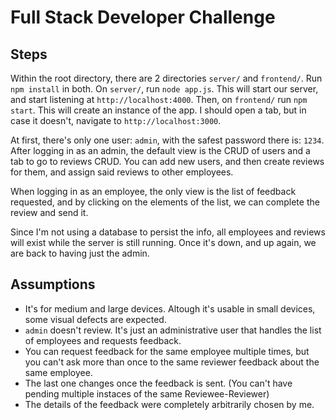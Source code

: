 # Full Stack Developer Challenge

## Steps
Within the root directory, there are 2 directories `server/` and `frontend/`. Run `npm install` in both.
On `server/`, run `node app.js`. This will start our server, and start listening at `http://localhost:4000`.
Then, on `frontend/` run `npm start`. This will create an instance of the app. I should open a tab, but in case it doesn't, navigate to `http://localhost:3000`.

At first, there's only one user: `admin`, with the safest password there is: `1234`.
After logging in as an admin, the default view is the CRUD of users and a tab to go to reviews CRUD.
You can add new users, and then create reviews for them, and assign said reviews to other employees.

When logging in as an employee, the only view is the list of feedback requested, and by clicking on the elements of the list, we can complete the review and send it.

Since I'm not using a database to persist the info, all employees and reviews will exist while the server is still running. Once it's down, and up again, we are back
to having just the admin.

## Assumptions
* It's for medium and large devices. Altough it's usable in small devices, some visual defects are expected.
* `admin` doesn't review. It's just an administrative user that handles the list of employees and requests feedback.
* You can request feedback for the same employee multiple times, but you can't ask more than once to the same reviewer feedback about the same employee.
* The last one changes once the feedback is sent. (You can't have pending multiple instaces of the same Reviewee-Reviewer)
* The details of the feedback were completely arbitrarily chosen by me.

